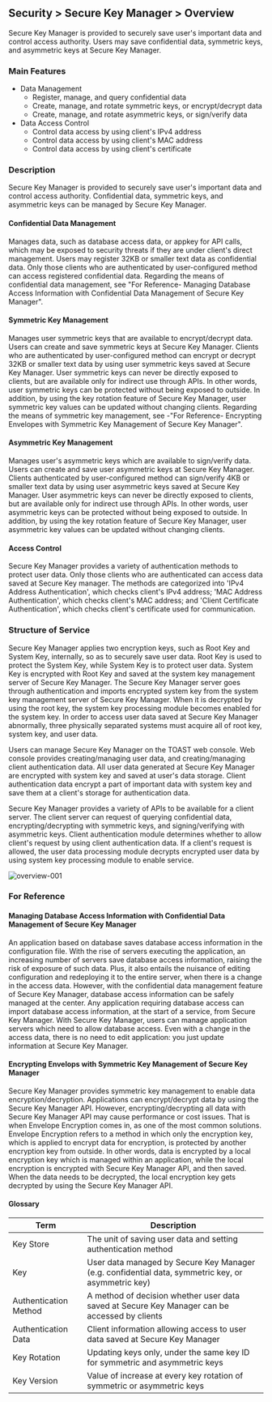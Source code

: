 ## Security > Secure Key Manager > Overview
Secure Key Manager is provided to securely save user's important data and control access authority. Users may save confidential data, symmetric keys, and asymmetric keys at Secure Key Manager.

### Main Features
* Data Management
    * Register, manage, and query confidential data
    * Create, manage, and rotate symmetric keys, or encrypt/decrypt data 
    * Create, manage, and rotate asymmetric keys, or sign/verify data
* Data Access Control
    * Control data access by using client's IPv4 address
    * Control data access by using client's MAC address
    * Control data access by using client's certificate

### Description
Secure Key Manager is provided to securely save user's important data and control access authority. Confidential data, symmetric keys, and asymmetric keys can be managed by Secure Key Manager.

#### Confidential Data Management
Manages data, such as database access data, or appkey for API calls, which may be exposed to security threats if they are under client's direct management. Users may register 32KB or smaller text data as confidential data. Only those clients who are authenticated by user-configured method can access registered confidential data. Regarding the means of confidential data management, see "For Reference- Managing Database Access Information with Confidential Data Management of Secure Key Manager".

#### Symmetric Key Management
Manages user symmetric keys that are available to encrypt/decrypt data. Users can create and save symmetric keys at Secure Key Manager. Clients who are authenticated by user-configured method can encrypt or decrypt 32KB or smaller text data by using user symmetric keys saved at Secure Key Manager. User symmetric keys can never be directly exposed to clients, but are available only for indirect use through APIs. In other words, user symmetric keys can be protected without being exposed to outside. In addition, by using the key rotation feature of Secure Key Manager, user symmetric key values can be updated without changing clients. Regarding the means of symmetric key management, see -"For Reference- Encrypting Envelopes with Symmetric Key Management of Secure Key Manager".

#### Asymmetric Key Management
Manages user's asymmetric keys which are available to sign/verify data. Users can create and save user asymmetric keys at Secure Key Manager. Clients authenticated by user-configured method can sign/verify 4KB or smaller text data by using user asymmetric keys saved at Secure Key Manager. User asymmetric keys can never be directly exposed to clients, but are available only for indirect use through APIs. In other words, user asymmetric keys can be protected without being exposed to outside. In addition, by using the key rotation feature of Secure Key Manager, user asymmetric key values can be updated without changing clients.

#### Access Control
Secure Key Manager provides a variety of authentication methods to protect user data. Only those clients who are authenticated can access data saved at Secure Key manager. The methods are categorized into 'IPv4 Address Authentication', which checks client's IPv4 address; 'MAC Address Authentication', which checks client's MAC address; and 'Client Certificate Authentication', which checks client's certificate used for communication.

### Structure of Service
Secure Key Manager applies two encryption keys, such as Root Key and System Key, internally, so as to securely save user data. Root Key is used to protect the System Key, while System Key is to protect user data. System Key is encrypted with Root Key and saved at the system key management server of Secure Key Manager. The Secure Key Manager server goes through authentication and imports encrypted system key from the system key management server of Secure Key Manager. When it is decrypted by using the root key, the system key processing module becomes enabled for the system key. In order to access user data saved at Secure Key Manager abnormally, three physically separated systems must acquire all of root key, system key, and user data.  

Users can manage Secure Key Manager on the TOAST web console. Web console provides creating/managing user data, and creating/managing client authentication data. All user data generated at Secure Key Manager are encrypted with system key and saved at user's data storage. Client authentication data encrypt a part of important data with system key and save them at a client's storage for authentication data.

Secure Key Manager provides a variety of APIs to be available for a client server. The client server can request of querying confidential data, encrypting/decrypting with symmetric keys, and signing/verifying with asymmetric keys. Client authentication module determines whether to allow client's request by using client authentication data. If a client's request is allowed, the user data processing module decrypts encrypted user data by using system key processing module to enable service.

![overview-001](http://static.toastoven.net/prod_kms/2019-05-13/overview-001.png)

### For Reference

#### Managing Database Access Information with Confidential Data Management of Secure Key Manager
An application based on database saves database access information in the configuration file. With the rise of servers executing the application, an increasing number of servers save database access information, raising the risk of exposure of such data. Plus, it also entails the nuisance of editing configuration and redeploying it to the entire server, when there is a change in the access data.
However, with the confidential data management feature of Secure Key Manager, database access information can be safely managed at the center. Any application requiring database access can import database access information, at the start of a service, from Secure Key Manager. With Secure Key Manager, users can  manage application servers which need to allow database access. Even with a change in the access data, there is no need to edit application: you just update information at Secure Key Manager.  

#### Encrypting Envelops with Symmetric Key Management of Secure Key Manager
Secure Key Manager provides symmetric key management to enable data encryption/decryption. Applications can encrypt/decrypt data by using the Secure Key Manager API. However, encrypting/decrypting all data with Secure Key Manager API may cause performance or cost issues.  That is when Envelope Encryption comes in, as one of the most common solutions. Envelope Encryption refers to a method in which only the encryption key, which is applied to encrypt data for encryption, is protected by another encryption key from outside. In other words, data is encrypted by a local encryption key which is managed within an application, while the local encryption is encrypted with Secure Key Manager API, and then saved. When the data needs to be decrypted, the local encryption key gets decrypted by using the Secure Key Manager API.

#### Glossary
| Term | Description |
|---|---|
| Key Store | The unit of saving user data and setting authentication method |
| Key | User data managed by Secure Key Manager (e.g. confidential data, symmetric key, or asymmetric key) |
| Authentication Method | A method of decision whether user data saved at Secure Key Manager can be accessed by clients |
| Authentication Data | Client information allowing access to user data saved at Secure Key Manager |
| Key Rotation | Updating keys only, under the same key ID for symmetric and asymmetric keys |
| Key Version | Value of increase at every key rotation of symmetric or asymmetric keys |
